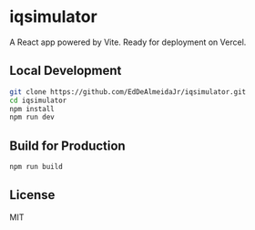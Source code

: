 # iqsimulator

A React app powered by Vite. Ready for deployment on Vercel.

## Local Development

```bash
git clone https://github.com/EdDeAlmeidaJr/iqsimulator.git
cd iqsimulator
npm install
npm run dev
```

## Build for Production

```bash
npm run build
```

## License

MIT
